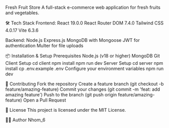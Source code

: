 Fresh Fruit Store 
A full-stack e-commerce web application for fresh fruits and vegetables.

🛠️ Tech Stack
Frontend:
React 19.0.0
React Router DOM 7.4.0
Tailwind CSS 4.0.17
Vite 6.3.6

Backend:
Node.js
Express.js
MongoDB with Mongoose
JWT for authentication
Multer for file uploads

📦 Installation & Setup
Prerequisites
Node.js (v18 or higher)
MongoDB
Git
Client Setup
cd client
npm install
npm run dev
Server Setup
cd server
npm install
cp .env.example .env
Configure your environment variables
npm run dev

🤝 Contributing
Fork the repository
Create a feature branch (git checkout -b feature/amazing-feature)
Commit your changes (git commit -m 'feat: add amazing feature')
Push to the branch (git push origin feature/amazing-feature)
Open a Pull Request

📄 License
This project is licensed under the MIT License.

👨‍💻 Author
Nhom_6

